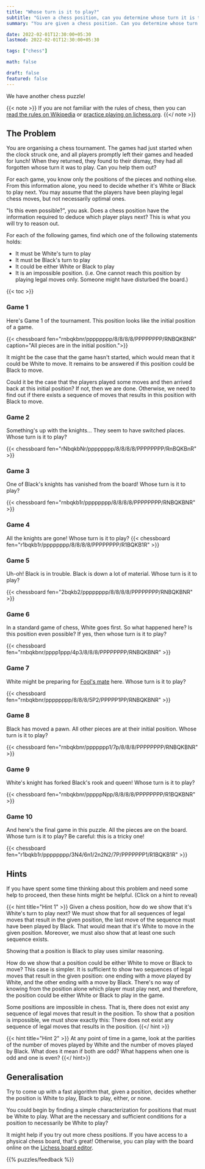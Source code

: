 ```yaml
---
title: "Whose turn is it to play?"
subtitle: "Given a chess position, can you determine whose turn it is to play?"
summary: "You are given a chess position. Can you determine whose turn it is to play?"

date: 2022-02-01T12:30:00+05:30
lastmod: 2022-02-01T12:30:00+05:30

tags: ["chess"]

math: false

draft: false
featured: false
---
```



We have another chess puzzle!

{{< note >}}
If you are not familiar with the rules of chess, then you can [read the rules on Wikipedia](https://en.wikipedia.org/wiki/Rules_of_chess) or [practice playing on lichess.org](https://lichess.org/learn).
{{</ note >}}

## The Problem

You are organising a chess tournament. 
The games had just started when the clock struck one, and all players promptly left their games and headed for lunch! When they returned, they found to their dismay, they had all forgotten whose turn it was to play. 
Can you help them out?

For each game, you know only the positions of the pieces and nothing else. From this information alone, you need to decide whether it's White or Black to play next. 
You may assume that the players have been playing legal chess moves, but not necessarily optimal ones.

"Is this even possible?", you ask. 
Does a chess position have the information required to deduce which player plays next?  This is what you will try to reason out.  

For each of the following games, find which one of the following statements holds:
- It must be White's turn to play
- It must be Black's turn to play
- It could be either White or Black to play
- It is an impossible position. (i.e. One cannot reach this position by playing legal moves only. Someone might have disturbed the board.)


{{< toc >}}

### Game 1
Here's Game 1 of the tournament. This position looks like the initial position of a game. 

{{< chessboard fen="rnbqkbnr/pppppppp/8/8/8/8/PPPPPPPP/RNBQKBNR" caption="All pieces are in the initial position.">}}

It might be the case that the game hasn't started, which would mean that it could be White to move.
It remains to be answered if this position could be Black to move. 

Could it be the case that the players played some moves and then arrived back at this initial position? 
If not, then we are done. Otherwise, we need to find out if there exists a sequence of moves that results in this position with Black to move.


### Game 2
Something's up with the knights... They seem to have switched places.  Whose turn is it to play?

{{< chessboard fen="rNbqkbNr/pppppppp/8/8/8/8/PPPPPPPP/RnBQKBnR" >}}

### Game 3
One of Black's knights has vanished from the board! 
Whose turn is it to play?

{{< chessboard fen="rnbqkb1r/pppppppp/8/8/8/8/PPPPPPPP/RNBQKBNR" >}}

### Game 4
All the knights are gone!
Whose turn is it to play?
{{< chessboard fen="r1bqkb1r/pppppppp/8/8/8/8/PPPPPPPP/R1BQKB1R" >}}

### Game 5
Uh-oh! Black is in trouble. Black is down a lot of material.
Whose turn is it to play?

{{< chessboard fen="2bqkb2/pppppppp/8/8/8/8/PPPPPPPP/RNBQKBNR" >}}

### Game 6
In a standard game of chess, White goes first. So what happened here? Is this position even possible? If yes, then whose turn is it to play?

{{< chessboard fen="rnbqkbnr/pppp1ppp/4p3/8/8/8/PPPPPPPP/RNBQKBNR" >}}


### Game 7
White might be preparing for [Fool's mate](https://en.wikipedia.org/wiki/Fool%27s_mate) here.
Whose turn is it to play?

{{< chessboard fen="rnbqkbnr/pppppppp/8/8/8/5P2/PPPPP1PP/RNBQKBNR" >}}


### Game 8
Black has moved a pawn. All other pieces are at their initial position. Whose turn is it to play?

{{< chessboard fen="rnbqkbnr/ppppppp1/7p/8/8/8/PPPPPPPP/RNBQKBNR" >}}

### Game 9
White's knight has forked Black's rook and queen!
Whose turn is it to play?

{{< chessboard fen="rnbqkbnr/pppppNpp/8/8/8/8/PPPPPPPP/R1BQKBNR" >}}

### Game 10
And here's the final game in this puzzle. All the pieces are on the board.  
Whose turn is it to play?
Be careful: this is a tricky one! 

{{< chessboard fen="r1bqkb1r/pppppppp/3N4/6n1/2n2N2/7P/PPPPPPP1/R1BQKB1R" >}}

## Hints

If you have spent some time thinking about this problem and need some help to proceed, then these hints might be helpful. (Click on a hint to reveal)

{{< hint title="Hint 1" >}}
Given a chess position, how do we show that it's White's turn to play next?
We must show that for all sequences of legal moves that result in the given position, the last move of the sequence must have been played by Black. That would mean that it's White to move in the given position. Moreover, we must also show that at least one such sequence exists. 

Showing that a position is Black to play uses similar reasoning.

How do we show that a position could be either White to move or Black to move? This case is simpler. It is sufficient to show two sequences of legal moves that result in the given position: one ending with a move played by White, and the other ending with a move by Black. There's no way of knowing from the position alone which player must play next, and therefore, the position could be either White or Black to play in the game.

Some positions are impossible in chess. That is, there does not exist any sequence of legal moves that result in the position. To show that a position is impossible, we must show exactly this: There does not exist any sequence of legal moves that results in the position.
{{</ hint >}}

{{< hint title="Hint 2" >}}
At any point of time in a game, look at the parities of the number of moves played by White and the number of moves played by Black. What does it mean if both are odd? What happens when one is odd and one is even?
{{</ hint>}}

## Generalisation

Try to come up with a fast algorithm that, given a position, decides whether the position is White to play, Black to play, either, or none. 

You could begin by finding a simple characterization for positions that must be White to play.  What are the necessary and sufficient conditions for a position to necessarily be White to play? 

It might help if you try out more chess positions. 
If you have access to a physical chess board, that's great! Otherwise, you can play with the board online on the [Lichess board editor](https://lichess.org/editor).


{{% puzzles/feedback %}}